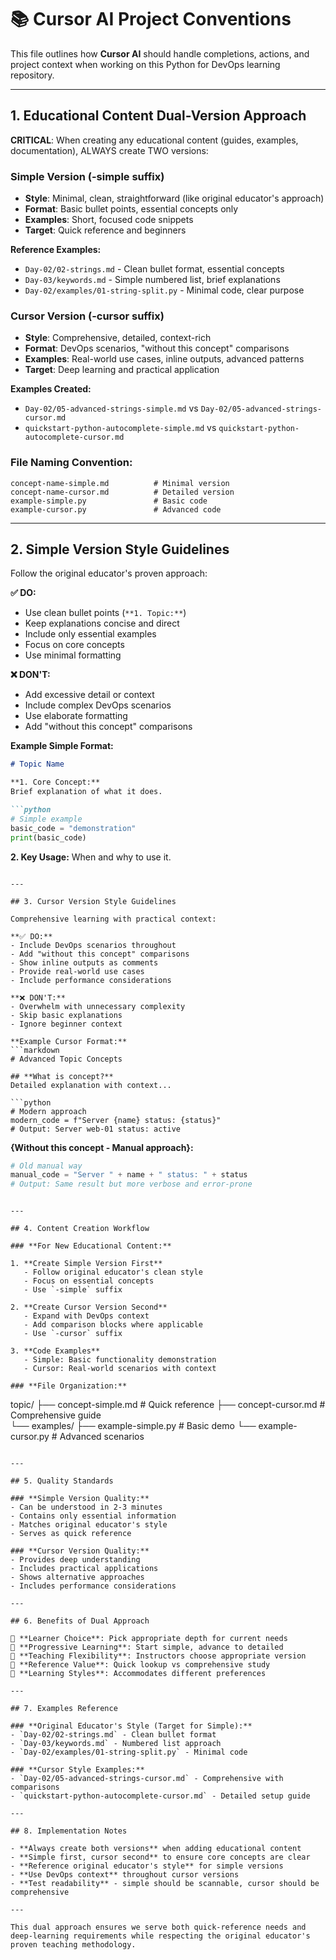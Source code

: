# 📚 Cursor AI Project Conventions

This file outlines how **Cursor AI** should handle completions, actions, and project context when working on this Python for DevOps learning repository.

---

## 1. Educational Content Dual-Version Approach

**CRITICAL**: When creating any educational content (guides, examples, documentation), ALWAYS create TWO versions:

### **Simple Version (-simple suffix)**
- **Style**: Minimal, clean, straightforward (like original educator's approach)
- **Format**: Basic bullet points, essential concepts only
- **Examples**: Short, focused code snippets
- **Target**: Quick reference and beginners

**Reference Examples:**
- `Day-02/02-strings.md` - Clean bullet format, essential concepts
- `Day-03/keywords.md` - Simple numbered list, brief explanations  
- `Day-02/examples/01-string-split.py` - Minimal code, clear purpose

### **Cursor Version (-cursor suffix)**  
- **Style**: Comprehensive, detailed, context-rich
- **Format**: DevOps scenarios, "without this concept" comparisons
- **Examples**: Real-world use cases, inline outputs, advanced patterns
- **Target**: Deep learning and practical application

**Examples Created:**
- `Day-02/05-advanced-strings-simple.md` vs `Day-02/05-advanced-strings-cursor.md`
- `quickstart-python-autocomplete-simple.md` vs `quickstart-python-autocomplete-cursor.md`

### **File Naming Convention:**
```
concept-name-simple.md          # Minimal version
concept-name-cursor.md          # Detailed version
example-simple.py               # Basic code
example-cursor.py               # Advanced code
```

---

## 2. Simple Version Style Guidelines

Follow the original educator's proven approach:

**✅ DO:**
- Use clean bullet points (`**1. Topic:**`)
- Keep explanations concise and direct
- Include only essential examples
- Focus on core concepts
- Use minimal formatting

**❌ DON'T:**
- Add excessive detail or context
- Include complex DevOps scenarios
- Use elaborate formatting
- Add "without this concept" comparisons

**Example Simple Format:**
```markdown
# Topic Name

**1. Core Concept:**
Brief explanation of what it does.

```python
# Simple example
basic_code = "demonstration"
print(basic_code)
```

**2. Key Usage:**
When and why to use it.
```

---

## 3. Cursor Version Style Guidelines

Comprehensive learning with practical context:

**✅ DO:**
- Include DevOps scenarios throughout
- Add "without this concept" comparisons
- Show inline outputs as comments
- Provide real-world use cases
- Include performance considerations

**❌ DON'T:**
- Overwhelm with unnecessary complexity
- Skip basic explanations
- Ignore beginner context

**Example Cursor Format:**
```markdown
# Advanced Topic Concepts

## **What is concept?**
Detailed explanation with context...

```python
# Modern approach
modern_code = f"Server {name} status: {status}"
# Output: Server web-01 status: active
```

**{Without this concept - Manual approach}:**
```python
# Old manual way
manual_code = "Server " + name + " status: " + status
# Output: Same result but more verbose and error-prone
```
```

---

## 4. Content Creation Workflow

### **For New Educational Content:**

1. **Create Simple Version First**
   - Follow original educator's clean style
   - Focus on essential concepts
   - Use `-simple` suffix

2. **Create Cursor Version Second**  
   - Expand with DevOps context
   - Add comparison blocks where applicable
   - Use `-cursor` suffix

3. **Code Examples**
   - Simple: Basic functionality demonstration
   - Cursor: Real-world scenarios with context

### **File Organization:**
```
topic/
├── concept-simple.md           # Quick reference
├── concept-cursor.md           # Comprehensive guide  
└── examples/
    ├── example-simple.py       # Basic demo
    └── example-cursor.py       # Advanced scenarios
```

---

## 5. Quality Standards

### **Simple Version Quality:**
- Can be understood in 2-3 minutes
- Contains only essential information
- Matches original educator's style
- Serves as quick reference

### **Cursor Version Quality:**
- Provides deep understanding
- Includes practical applications
- Shows alternative approaches
- Includes performance considerations

---

## 6. Benefits of Dual Approach

🎯 **Learner Choice**: Pick appropriate depth for current needs  
🎯 **Progressive Learning**: Start simple, advance to detailed  
🎯 **Teaching Flexibility**: Instructors choose appropriate version  
🎯 **Reference Value**: Quick lookup vs comprehensive study  
🎯 **Learning Styles**: Accommodates different preferences  

---

## 7. Examples Reference

### **Original Educator's Style (Target for Simple):**
- `Day-02/02-strings.md` - Clean bullet format
- `Day-03/keywords.md` - Numbered list approach
- `Day-02/examples/01-string-split.py` - Minimal code

### **Cursor Style Examples:**
- `Day-02/05-advanced-strings-cursor.md` - Comprehensive with comparisons
- `quickstart-python-autocomplete-cursor.md` - Detailed setup guide

---

## 8. Implementation Notes

- **Always create both versions** when adding educational content
- **Simple first, cursor second** to ensure core concepts are clear
- **Reference original educator's style** for simple versions
- **Use DevOps context** throughout cursor versions
- **Test readability** - simple should be scannable, cursor should be comprehensive

---

This dual approach ensures we serve both quick-reference needs and deep-learning requirements while respecting the original educator's proven teaching methodology. 